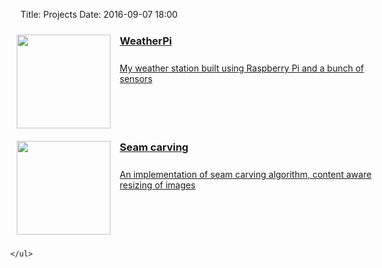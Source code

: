 Title: Projects
Date: 2016-09-07 18:00

<style>

ul#project-list {
  list-style-type: none;
  margin-left: -40px;
  width: 600px;
}

li.project-list-element {
  padding: 10px;
  overflow: auto;
}

li:hover.project-list-element {
  background: #CCF5FE;
  cursor: pointer;
}

li.project-list-element img {
  float: left;
  margin: 0 15px 0 0;
}

li.project-list-element h3 {
  margin: 0 0 25px 0;
}

li.project-list-element img {
  width: 150px;
  height: 150px;
}

a.list-link {
  color: inherit;
}

</style>

<div>
    <ul id="project-list">
        <li class="project-list-element">
            <a href='https://4gn3s.github.io/weatherStationCode/' class="list-link">
                <img src='https://4gn3s.github.io/weatherStationCode/IMG_20150907_183407~2.jpg' />
                <h3>WeatherPi</h3>
                <p>My weather station built using Raspberry Pi and a bunch of sensors</p>
            </a>
        </li>
        <li class="project-list-element">
            <a href='./mondrian.html' class="list-link">
                <img src='https://github.com/4gn3s/seam-carving/raw/master/static/smaller.gif' />
                <h3>Seam carving</h3>
                <p>An implementation of seam carving algorithm, content aware resizing of images</p>
            </a>
        </li>

    </ul>
</div>
